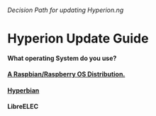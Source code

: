 ###### Decision Path for updating Hyperion.ng

# Hyperion Update Guide


**What operating System do you use?**

#### [A Raspbian/Raspberry OS Distribution.](/txt/raspbian.md#raspbian)

#### [Hyperbian](/txt/hyperbian.md#pick-your-system) 

#### LibreELEC
